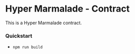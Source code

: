 # Hyper Marmalade - Contract

This is a Hyper Marmalade contract.

### Quickstart

- `npm run build`